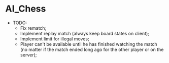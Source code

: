 # AI_Chess

* TODO:
	* Fix rematch;
	* Implement replay match (always keep board states on client);
	* Implement limit for illegal moves;
	* Player can't be available until he has finished watching the match (no matter if the match ended long ago for the other player or on the server);

